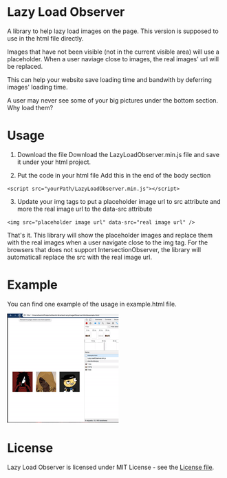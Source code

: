 # Lazy Load Observer

A library to help lazy load images on the page. This version is supposed to use in the html file directly.

Images that have not been visible (not in the current visible area) will use a placeholder. When a user naviage close to images, the real images' url will be replaced.

This can help your website save loading time and bandwith by deferring images' loading time.

A user may never see some of your big pictures under the bottom section. Why load them?

# Usage

1. Download the file
Download the LazyLoadObserver.min.js file and save it under your html project.

2. Put the code in your html file
Add this in the end of the body section
```
<script src="yourPath/LazyLoadObserver.min.js"></script>
```

3. Update your img tags to put a placeholder image url to src attribute and more the real image url to the data-src attribute
```
<img src="placeholder image url" data-src="real image url" />
```

That's it. This library will show the placeholder images and replace them with the real images when a user navigate close to the img tag.
For the browsers that does not support IntersectionObserver, the library will automaticall replace the src with the real image url.

# Example

You can find one example of the usage in example.html file.

![alt text](https://github.com/PengWang0316/LazyLoadObserver/blob/master/example.gif "Example Picture")

# License

Lazy Load Observer is licensed under MIT License - see the [License file](https://github.com/PengWang0316/LazyLoadObserver/blob/master/LICENSE).
